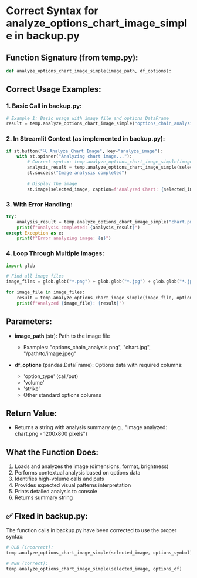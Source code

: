# Correct Syntax for analyze_options_chart_image_simple in backup.py

## Function Signature (from temp.py):
```python
def analyze_options_chart_image_simple(image_path, df_options):
```

## Correct Usage Examples:

### 1. Basic Call in backup.py:
```python
# Example 1: Basic usage with image file and options DataFrame
result = temp.analyze_options_chart_image_simple("options_chain_analysis.png", options_df)
```

### 2. In Streamlit Context (as implemented in backup.py):
```python
if st.button("🔍 Analyze Chart Image", key="analyze_image"):
    with st.spinner("Analyzing chart image..."):
        # Correct syntax: temp.analyze_options_chart_image_simple(image_path, df_options)
        analysis_result = temp.analyze_options_chart_image_simple(selected_image, options_df)
        st.success("Image analysis completed")
        
        # Display the image
        st.image(selected_image, caption=f"Analyzed Chart: {selected_image}")
```

### 3. With Error Handling:
```python
try:
    analysis_result = temp.analyze_options_chart_image_simple("chart.png", options_df)
    print(f"Analysis completed: {analysis_result}")
except Exception as e:
    print(f"Error analyzing image: {e}")
```

### 4. Loop Through Multiple Images:
```python
import glob

# Find all image files
image_files = glob.glob("*.png") + glob.glob("*.jpg") + glob.glob("*.jpeg")

for image_file in image_files:
    result = temp.analyze_options_chart_image_simple(image_file, options_df)
    print(f"Analyzed {image_file}: {result}")
```

## Parameters:

- **image_path** (str): Path to the image file
  - Examples: "options_chain_analysis.png", "chart.jpg", "/path/to/image.jpeg"

- **df_options** (pandas.DataFrame): Options data with required columns:
  - 'option_type' (call/put)
  - 'volume' 
  - 'strike'
  - Other standard options columns

## Return Value:
- Returns a string with analysis summary (e.g., "Image analyzed: chart.png - 1200x800 pixels")

## What the Function Does:
1. Loads and analyzes the image (dimensions, format, brightness)
2. Performs contextual analysis based on options data
3. Identifies high-volume calls and puts
4. Provides expected visual patterns interpretation
5. Prints detailed analysis to console
6. Returns summary string

## ✅ Fixed in backup.py:
The function calls in backup.py have been corrected to use the proper syntax:
```python
# OLD (incorrect):
temp.analyze_options_chart_image_simple(selected_image, options_symbol)

# NEW (correct):
temp.analyze_options_chart_image_simple(selected_image, options_df)
```
